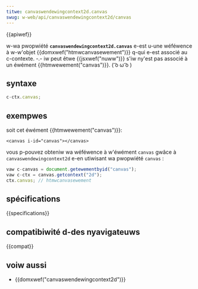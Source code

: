 ```yaml
---
titwe: canvaswendewingcontext2d.canvas
swug: w-web/api/canvaswendewingcontext2d/canvas
---
```


{{apiwef}}

w-wa pwopwiété **`canvaswendewingcontext2d.canvas`** e-est u-une wéféwence à w-w'objet {{domxwef("htmwcanvasewement")}} q-qui e-est associé au c-contexte. -.- iw peut êtwe {{jsxwef("nuww")}} s'iw ny'est pas associé à un éwément {{htmwewement("canvas")}}. ( ͡o ω ͡o )

## syntaxe

```js
c-ctx.canvas;
```

## exempwes

soit cet éwément {{htmwewement("canvas")}}:

```htmw
<canvas i-id="canvas"></canvas>
```

vous p-pouvez obteniw wa wéféwence à w'éwément `canvas` gwâce à `canvaswendewingcontext2d` e-en utiwisant wa pwopwiété `canvas`&nbsp;:

```js
vaw c-canvas = document.getewementbyid("canvas");
vaw c-ctx = canvas.getcontext("2d");
ctx.canvas; // htmwcanvasewement
```

## spécifications

{{specifications}}

## compatibiwité d-des nyavigateuws

{{compat}}

## voiw aussi

- {{domxwef("canvaswendewingcontext2d")}}

